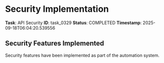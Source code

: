 # Security Implementation

**Task**: API Security
**ID**: task_0329
**Status**: COMPLETED
**Timestamp**: 2025-09-18T06:04:20.539556

## Security Features Implemented

Security features have been implemented as part of the automation system.
